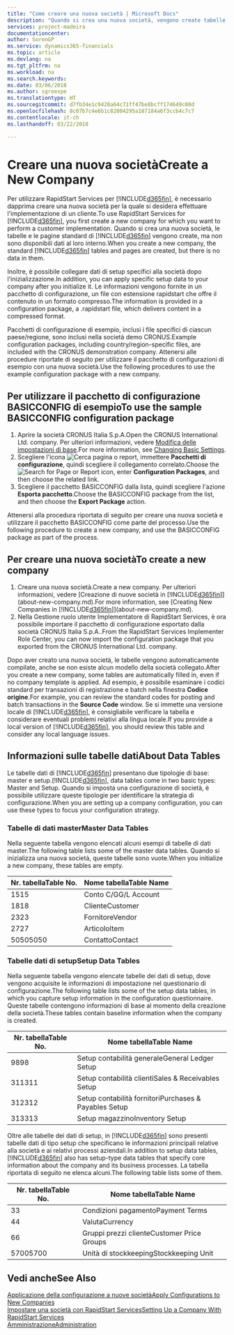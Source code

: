 ```yaml
---
title: "Come creare una nuova società | Microsoft Docs"
description: "Quando si crea una nuova società, vengono create tabelle e pagine di RapidStart Services che non contengono dati."
services: project-madeira
documentationcenter: 
author: SorenGP
ms.service: dynamics365-financials
ms.topic: article
ms.devlang: na
ms.tgt_pltfrm: na
ms.workload: na
ms.search.keywords: 
ms.date: 03/06/2018
ms.author: sgroespe
ms.translationtype: HT
ms.sourcegitcommit: d7fb34e1c9428a64c71ff47be8bcff174649c00d
ms.openlocfilehash: 8c07b7c4e6b1c82004295a187184a6f3ccb4c7c7
ms.contentlocale: it-ch
ms.lasthandoff: 03/22/2018

---
```

# <a name="create-a-new-company"></a><span data-ttu-id="bbd3d-103">Creare una nuova società</span><span class="sxs-lookup"><span data-stu-id="bbd3d-103">Create a New Company</span></span>
<span data-ttu-id="bbd3d-104">Per utilizzare RapidStart Services per [!INCLUDE[d365fin](includes/d365fin_md.md)], è necessario dapprima creare una nuova società per la quale si desidera effettuare l'implementazione di un cliente.</span><span class="sxs-lookup"><span data-stu-id="bbd3d-104">To use RapidStart Services for [!INCLUDE[d365fin](includes/d365fin_md.md)], you first create a new company for which you want to perform a customer implementation.</span></span> <span data-ttu-id="bbd3d-105">Quando si crea una nuova società, le tabelle e le pagine standard di [!INCLUDE[d365fin](includes/d365fin_md.md)] vengono create, ma non sono disponibili dati al loro interno.</span><span class="sxs-lookup"><span data-stu-id="bbd3d-105">When you create a new company, the standard [!INCLUDE[d365fin](includes/d365fin_md.md)] tables and pages are created, but there is no data in them.</span></span>

<span data-ttu-id="bbd3d-106">Inoltre, è possibile collegare dati di setup specifici alla società dopo l'inizializzazione.</span><span class="sxs-lookup"><span data-stu-id="bbd3d-106">In addition, you can apply specific setup data to your company after you initialize it.</span></span> <span data-ttu-id="bbd3d-107">Le informazioni vengono fornite in un pacchetto di configurazione, un file con estensione rapidstart che offre il contenuto in un formato compresso.</span><span class="sxs-lookup"><span data-stu-id="bbd3d-107">The information is provided in a configuration package, a .rapidstart file, which delivers content in a compressed format.</span></span>  

<span data-ttu-id="bbd3d-108">Pacchetti di configurazione di esempio, inclusi i file specifici di ciascun paese/regione, sono inclusi nella società demo CRONUS.</span><span class="sxs-lookup"><span data-stu-id="bbd3d-108">Example configuration packages, including country/region-specific files, are included with the CRONUS demonstration company.</span></span> <span data-ttu-id="bbd3d-109">Attenersi alle procedure riportate di seguito per utilizzare il pacchetto di configurazioni di esempio con una nuova società.</span><span class="sxs-lookup"><span data-stu-id="bbd3d-109">Use the following procedures to use the example configuration package with a new company.</span></span>  

## <a name="to-use-the-sample-basicconfig-configuration-package"></a><span data-ttu-id="bbd3d-110">Per utilizzare il pacchetto di configurazione BASICCONFIG di esempio</span><span class="sxs-lookup"><span data-stu-id="bbd3d-110">To use the sample BASICCONFIG configuration package</span></span>  
1. <span data-ttu-id="bbd3d-111">Aprire la società CRONUS Italia S.p.A.</span><span class="sxs-lookup"><span data-stu-id="bbd3d-111">Open the CRONUS International Ltd. company.</span></span> <span data-ttu-id="bbd3d-112">Per ulteriori informazioni, vedere [Modifica delle impostazioni di base](ui-change-basic-settings.md).</span><span class="sxs-lookup"><span data-stu-id="bbd3d-112">For more information, see [Changing Basic Settings](ui-change-basic-settings.md).</span></span>
2. <span data-ttu-id="bbd3d-113">Scegliere l'icona ![Cerca pagina o report](media/ui-search/search_small.png "icona Cerca pagina o report"), immettere **Pacchetti di configurazione**, quindi scegliere il collegamento correlato.</span><span class="sxs-lookup"><span data-stu-id="bbd3d-113">Choose the ![Search for Page or Report](media/ui-search/search_small.png "Search for Page or Report icon") icon, enter **Configuration Packages**, and then choose the related link.</span></span>  
3. <span data-ttu-id="bbd3d-114">Scegliere il pacchetto BASICCONFIG dalla lista, quindi scegliere l'azione **Esporta pacchetto**.</span><span class="sxs-lookup"><span data-stu-id="bbd3d-114">Choose the BASICCONFIG package from the list, and then choose the **Export Package** action.</span></span>  

<span data-ttu-id="bbd3d-115">Attenersi alla procedura riportata di seguito per creare una nuova società e utilizzare il pacchetto BASICCONFIG come parte del processo.</span><span class="sxs-lookup"><span data-stu-id="bbd3d-115">Use the following procedure to create a new company, and use the BASICCONFIG package as part of the process.</span></span>  

## <a name="to-create-a-new-company"></a><span data-ttu-id="bbd3d-116">Per creare una nuova società</span><span class="sxs-lookup"><span data-stu-id="bbd3d-116">To create a new company</span></span>  
1. <span data-ttu-id="bbd3d-117">Creare una nuova società.</span><span class="sxs-lookup"><span data-stu-id="bbd3d-117">Create a new company.</span></span> <span data-ttu-id="bbd3d-118">Per ulteriori informazioni, vedere [Creazione di nuove società in [!INCLUDE[d365fin](includes/d365fin_md.md)]](about-new-company.md).</span><span class="sxs-lookup"><span data-stu-id="bbd3d-118">For more information, see [Creating New Companies in [!INCLUDE[d365fin](includes/d365fin_md.md)]](about-new-company.md).</span></span>
2. <span data-ttu-id="bbd3d-119">Nella Gestione ruolo utente Implementatore di RapidStart Services, è ora possibile importare il pacchetto di configurazione esportato dalla società CRONUS Italia S.p.A..</span><span class="sxs-lookup"><span data-stu-id="bbd3d-119">From the RapidStart Services Implementer Role Center, you can now import the configuration package that you exported from the CRONUS International Ltd. company.</span></span>

<span data-ttu-id="bbd3d-120">Dopo aver creato una nuova società, le tabelle vengono automaticamente compilate, anche se non esiste alcun modello della società collegato.</span><span class="sxs-lookup"><span data-stu-id="bbd3d-120">After you create a new company, some tables are automatically filled in, even if no company template is applied.</span></span> <span data-ttu-id="bbd3d-121">Ad esempio, è possibile esaminare i codici standard per transazioni di registrazione e batch nella finestra **Codice origine**.</span><span class="sxs-lookup"><span data-stu-id="bbd3d-121">For example, you can review the standard codes for posting and batch transactions in the **Source Code** window.</span></span> <span data-ttu-id="bbd3d-122">Se si immette una versione locale di [!INCLUDE[d365fin](includes/d365fin_md.md)], è consigliabile verificare la tabella e considerare eventuali problemi relativi alla lingua locale.</span><span class="sxs-lookup"><span data-stu-id="bbd3d-122">If you provide a local version of [!INCLUDE[d365fin](includes/d365fin_md.md)], you should review this table and consider any local language issues.</span></span>

## <a name="about-data-tables"></a><span data-ttu-id="bbd3d-123">Informazioni sulle tabelle dati</span><span class="sxs-lookup"><span data-stu-id="bbd3d-123">About Data Tables</span></span>
<span data-ttu-id="bbd3d-124">Le tabelle dati di [!INCLUDE[d365fin](includes/d365fin_md.md)] presentano due tipologie di base: master e setup.</span><span class="sxs-lookup"><span data-stu-id="bbd3d-124">[!INCLUDE[d365fin](includes/d365fin_md.md)], data tables come in two basic types: Master and Setup.</span></span> <span data-ttu-id="bbd3d-125">Quando si imposta una configurazione di società, è possibile utilizzare queste tipologie per identificare la strategia di configurazione.</span><span class="sxs-lookup"><span data-stu-id="bbd3d-125">When you are setting up a company configuration, you can use these types to focus your configuration strategy.</span></span>  

### <a name="master-data-tables"></a><span data-ttu-id="bbd3d-126">Tabelle di dati master</span><span class="sxs-lookup"><span data-stu-id="bbd3d-126">Master Data Tables</span></span>  
<span data-ttu-id="bbd3d-127">Nella seguente tabella vengono elencati alcuni esempi di tabelle di dati master.</span><span class="sxs-lookup"><span data-stu-id="bbd3d-127">The following table lists some of the master data tables.</span></span> <span data-ttu-id="bbd3d-128">Quando si inizializza una nuova società, queste tabelle sono vuote.</span><span class="sxs-lookup"><span data-stu-id="bbd3d-128">When you initialize a new company, these tables are empty.</span></span>  

|<span data-ttu-id="bbd3d-129">Nr. tabella</span><span class="sxs-lookup"><span data-stu-id="bbd3d-129">Table No.</span></span>|<span data-ttu-id="bbd3d-130">Nome tabella</span><span class="sxs-lookup"><span data-stu-id="bbd3d-130">Table Name</span></span>|  
|-------------------|--------------------|  
|<span data-ttu-id="bbd3d-131">15</span><span class="sxs-lookup"><span data-stu-id="bbd3d-131">15</span></span>|<span data-ttu-id="bbd3d-132">Conto C/G</span><span class="sxs-lookup"><span data-stu-id="bbd3d-132">G/L Account</span></span>|  
|<span data-ttu-id="bbd3d-133">18</span><span class="sxs-lookup"><span data-stu-id="bbd3d-133">18</span></span>|<span data-ttu-id="bbd3d-134">Cliente</span><span class="sxs-lookup"><span data-stu-id="bbd3d-134">Customer</span></span>|  
|<span data-ttu-id="bbd3d-135">23</span><span class="sxs-lookup"><span data-stu-id="bbd3d-135">23</span></span>|<span data-ttu-id="bbd3d-136">Fornitore</span><span class="sxs-lookup"><span data-stu-id="bbd3d-136">Vendor</span></span>|  
|<span data-ttu-id="bbd3d-137">27</span><span class="sxs-lookup"><span data-stu-id="bbd3d-137">27</span></span>|<span data-ttu-id="bbd3d-138">Articolo</span><span class="sxs-lookup"><span data-stu-id="bbd3d-138">Item</span></span>|  
|<span data-ttu-id="bbd3d-139">5050</span><span class="sxs-lookup"><span data-stu-id="bbd3d-139">5050</span></span>|<span data-ttu-id="bbd3d-140">Contatto</span><span class="sxs-lookup"><span data-stu-id="bbd3d-140">Contact</span></span>|  

### <a name="setup-data-tables"></a><span data-ttu-id="bbd3d-141">Tabelle dati di setup</span><span class="sxs-lookup"><span data-stu-id="bbd3d-141">Setup Data Tables</span></span>  
<span data-ttu-id="bbd3d-142">Nella seguente tabella vengono elencate tabelle dei dati di setup, dove vengono acquisite le informazioni di impostazione nel questionario di configurazione.</span><span class="sxs-lookup"><span data-stu-id="bbd3d-142">The following table lists some of the setup data tables, in which you capture setup information in the configuration questionnaire.</span></span> <span data-ttu-id="bbd3d-143">Queste tabelle contengono informazioni di base al momento della creazione della società.</span><span class="sxs-lookup"><span data-stu-id="bbd3d-143">These tables contain baseline information when the company is created.</span></span>  

|<span data-ttu-id="bbd3d-144">Nr. tabella</span><span class="sxs-lookup"><span data-stu-id="bbd3d-144">Table No.</span></span>|<span data-ttu-id="bbd3d-145">Nome tabella</span><span class="sxs-lookup"><span data-stu-id="bbd3d-145">Table Name</span></span>|  
|-------------------|--------------------|  
|<span data-ttu-id="bbd3d-146">98</span><span class="sxs-lookup"><span data-stu-id="bbd3d-146">98</span></span>|<span data-ttu-id="bbd3d-147">Setup contabilità generale</span><span class="sxs-lookup"><span data-stu-id="bbd3d-147">General Ledger Setup</span></span>|  
|<span data-ttu-id="bbd3d-148">311</span><span class="sxs-lookup"><span data-stu-id="bbd3d-148">311</span></span>|<span data-ttu-id="bbd3d-149">Setup contabilità clienti</span><span class="sxs-lookup"><span data-stu-id="bbd3d-149">Sales & Receivables Setup</span></span>|  
|<span data-ttu-id="bbd3d-150">312</span><span class="sxs-lookup"><span data-stu-id="bbd3d-150">312</span></span>|<span data-ttu-id="bbd3d-151">Setup contabilità fornitori</span><span class="sxs-lookup"><span data-stu-id="bbd3d-151">Purchases & Payables Setup</span></span>|  
|<span data-ttu-id="bbd3d-152">313</span><span class="sxs-lookup"><span data-stu-id="bbd3d-152">313</span></span>|<span data-ttu-id="bbd3d-153">Setup magazzino</span><span class="sxs-lookup"><span data-stu-id="bbd3d-153">Inventory Setup</span></span>|  

<span data-ttu-id="bbd3d-154">Oltre alle tabelle dei dati di setup, in [!INCLUDE[d365fin](includes/d365fin_md.md)] sono presenti tabelle dati di tipo setup che specificano le informazioni principali relative alla società e ai relativi processi aziendali.</span><span class="sxs-lookup"><span data-stu-id="bbd3d-154">In addition to setup data tables, [!INCLUDE[d365fin](includes/d365fin_md.md)] also has setup-type data tables that specify core information about the company and its business processes.</span></span> <span data-ttu-id="bbd3d-155">La tabella riportata di seguito ne elenca alcuni.</span><span class="sxs-lookup"><span data-stu-id="bbd3d-155">The following table lists some of them.</span></span>  

|<span data-ttu-id="bbd3d-156">Nr. tabella</span><span class="sxs-lookup"><span data-stu-id="bbd3d-156">Table No.</span></span>|<span data-ttu-id="bbd3d-157">Nome tabella</span><span class="sxs-lookup"><span data-stu-id="bbd3d-157">Table Name</span></span>|  
|-------------------|--------------------|  
|<span data-ttu-id="bbd3d-158">3</span><span class="sxs-lookup"><span data-stu-id="bbd3d-158">3</span></span>|<span data-ttu-id="bbd3d-159">Condizioni pagamento</span><span class="sxs-lookup"><span data-stu-id="bbd3d-159">Payment Terms</span></span>|  
|<span data-ttu-id="bbd3d-160">4</span><span class="sxs-lookup"><span data-stu-id="bbd3d-160">4</span></span>|<span data-ttu-id="bbd3d-161">Valuta</span><span class="sxs-lookup"><span data-stu-id="bbd3d-161">Currency</span></span>|  
|<span data-ttu-id="bbd3d-162">6</span><span class="sxs-lookup"><span data-stu-id="bbd3d-162">6</span></span>|<span data-ttu-id="bbd3d-163">Gruppi prezzi cliente</span><span class="sxs-lookup"><span data-stu-id="bbd3d-163">Customer Price Groups</span></span>|  
|<span data-ttu-id="bbd3d-164">5700</span><span class="sxs-lookup"><span data-stu-id="bbd3d-164">5700</span></span>|<span data-ttu-id="bbd3d-165">Unità di stockkeeping</span><span class="sxs-lookup"><span data-stu-id="bbd3d-165">Stockkeeping Unit</span></span>|

  

## <a name="see-also"></a><span data-ttu-id="bbd3d-166">Vedi anche</span><span class="sxs-lookup"><span data-stu-id="bbd3d-166">See Also</span></span>  
[<span data-ttu-id="bbd3d-167">Applicazione della configurazione a nuove società</span><span class="sxs-lookup"><span data-stu-id="bbd3d-167">Apply Configurations to New Companies</span></span>](admin-apply-configuration-to-new-companies.md)  
[<span data-ttu-id="bbd3d-168">Impostare una società con RapidStart Services</span><span class="sxs-lookup"><span data-stu-id="bbd3d-168">Setting Up a Company With RapidStart Services</span></span>](admin-set-up-a-company-with-rapidstart.md)  
[<span data-ttu-id="bbd3d-169">Amministrazione</span><span class="sxs-lookup"><span data-stu-id="bbd3d-169">Administration</span></span>](admin-setup-and-administration.md)

